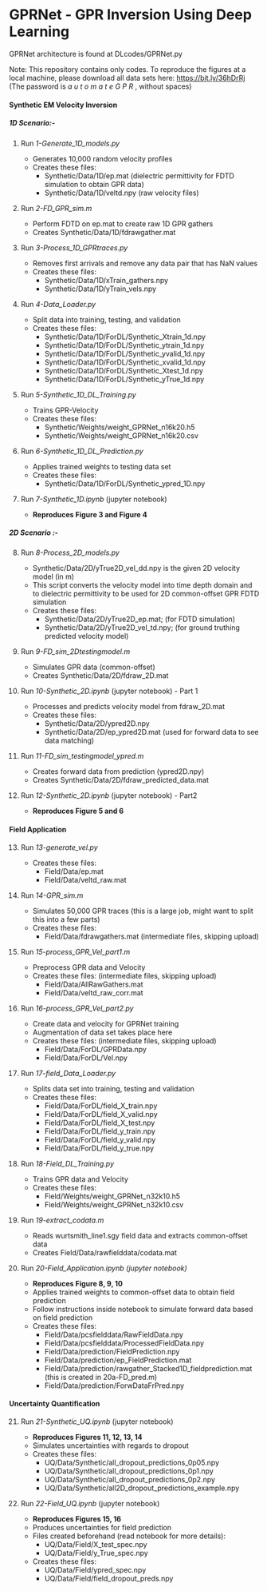 # GPRNet - GPR Inversion Using Deep Learning

GPRNet architecture is found at DLcodes/GPRNet.py

Note: This repository contains only codes. To reproduce the figures at a local machine, please download all data sets here: https://bit.ly/36hDrRj (The password is *a u t o m a t e G P R* , without spaces)


#### **Synthetic EM Velocity Inversion**
##### 1D Scenario:-

1. Run *1-Generate_1D_models.py*
   - Generates 10,000 random velocity profiles
   - Creates these files:
     - Synthetic/Data/1D/ep.mat (dielectric permittivity for FDTD simulation to obtain GPR data)
     - Synthetic/Data/1D/veltd.npy (raw velocity files)

2. Run *2-FD_GPR_sim.m*
   - Perform FDTD on ep.mat to create raw 1D GPR gathers
   - Creates Synthetic/Data/1D/fdrawgather.mat

3. Run *3-Process_1D_GPRtraces.py*
   - Removes first arrivals and remove any data pair that has NaN values
   - Creates these files:
     - Synthetic/Data/1D/xTrain_gathers.npy
     - Synthetic/Data/1D/yTrain_vels.npy

4. Run *4-Data_Loader.py*
   - Split data into training, testing, and validation
   - Creates these files:
     - Synthetic/Data/1D/ForDL/Synthetic_Xtrain_1d.npy
     - Synthetic/Data/1D/ForDL/Synthetic_ytrain_1d.npy
     - Synthetic/Data/1D/ForDL/Synthetic_yvalid_1d.npy
     - Synthetic/Data/1D/ForDL/Synthetic_xvalid_1d.npy
     - Synthetic/Data/1D/ForDL/Synthetic_Xtest_1d.npy
     - Synthetic/Data/1D/ForDL/Synthetic_yTrue_1d.npy

5. Run *5-Synthetic_1D_DL_Training.py*
   - Trains GPR-Velocity
   - Creates these files:
     - Synthetic/Weights/weight_GPRNet_n16k20.h5
     - Synthetic/Weights/weight_GPRNet_n16k20.csv

6. Run *6-Synthetic_1D_DL_Prediction.py*
   - Applies trained weights to testing data set
   - Creates these files:
     - Synthetic/Data/1D/ForDL/Synthetic_ypred_1D.npy

7. Run *7-Synthetic_1D.ipynb* (jupyter notebook)
   - **Reproduces Figure 3 and Figure 4**

##### 2D Scenario :- 

8. Run *8-Process_2D_models.py*
   - Synthetic/Data/2D/yTrue2D_vel_dd.npy is the given 2D velocity model (in m)
   - This script converts the velocity model into time depth domain and to dielectric permittivity to be used for 2D common-offset GPR FDTD simulation
   - Creates these files:
     - Synthetic/Data/2D/yTrue2D_ep.mat; (for FDTD simulation)
     - Synthetic/Data/2D/yTrue2D_vel_td.npy; (for ground truthing predicted velocity model)

9. Run *9-FD_sim_2Dtestingmodel.m*
   - Simulates GPR data (common-offset)
   - Creates Synthetic/Data/2D/fdraw_2D.mat

10. Run *10-Synthetic_2D.ipynb* (jupyter notebook) - Part 1
    - Processes and predicts velocity model from fdraw_2D.mat
    - Creates these files:
      - Synthetic/Data/2D/ypred2D.npy
      - Synthetic/Data/2D/ep_ypred2D.mat (used for forward data to see data matching)

11. Run *11-FD_sim_testingmodel_ypred.m*
    - Creates forward data from prediction (ypred2D.npy)
    - Creates Synthetic/Data/2D/fdraw_predicted_data.mat

12. Run *12-Synthetic_2D.ipynb* (jupyter notebook) - Part2 
    - **Reproduces Figure 5 and 6**

#### **Field Application**

13. Run *13-generate_vel.py*
    - Creates these files:
      - Field/Data/ep.mat
      - Field/Data/veltd_raw.mat

14. Run *14-GPR_sim.m*
    - Simulates 50,000 GPR traces (this is a large job, might want to split this into a few parts)
    - Creates these files:
      - Field/Data/fdrawgathers.mat (intermediate files, skipping upload)

15. Run *15-process_GPR_Vel_part1.m*
    - Preprocess GPR data and Velocity
    - Creates these files: (intermediate files, skipping upload)
      - Field/Data/AllRawGathers.mat 
      - Field/Data/veltd_raw_corr.mat 

16. Run *16-process_GPR_Vel_part2.py*
    - Create data and velocity for GPRNet training
    - Augmentation of data set takes place here
    - Creates these files: (intermediate files, skipping upload)
      - Field/Data/ForDL/GPRData.npy
      - Field/Data/ForDL/Vel.npy

17. Run *17-field_Data_Loader.py*
    - Splits data set into training, testing and validation
    - Creates these files:
      - Field/Data/ForDL/field_X_train.npy
      - Field/Data/ForDL/field_X_valid.npy
      - Field/Data/ForDL/field_X_test.npy
      - Field/Data/ForDL/field_y_train.npy
      - Field/Data/ForDL/field_y_valid.npy
      - Field/Data/ForDL/field_y_true.npy

18. Run *18-Field_DL_Training.py*
    - Trains GPR data and Velocity 
    - Creates these files:
      - Field/Weights/weight_GPRNet_n32k10.h5
      - Field/Weights/weight_GPRNet_n32k10.csv

19. Run *19-extract_codata.m*
    - Reads wurtsmith_line1.sgy field data and extracts common-offset data
    - Creates Field/Data/rawfielddata/codata.mat

20. Run *20-Field_Application.ipynb (jupyter notebook)*
    - **Reproduces Figure 8, 9, 10**
    - Applies trained weights to common-offset data to obtain field prediction
    - Follow instructions inside notebook to simulate forward data based on field prediction
    - Creates these files:
      - Field/Data/pcsfielddata/RawFieldData.npy
      - Field/Data/pcsfielddata/ProcessedFieldData.npy
      - Field/Data/prediction/FieldPrediction.npy
      - Field/Data/prediction/ep_FieldPrediction.mat
      - Field/Data/prediction/rawgather_Stacked1D_fieldprediction.mat (this is created in 20a-FD_pred.m)
      - Field/Data/prediction/ForwDataFrPred.npy

#### Uncertainty Quantification

21. Run *21-Synthetic_UQ.ipynb* (jupyter notebook)
    - **Reproduces Figures 11, 12, 13, 14**
    - Simulates uncertainties with regards to dropout
    - Creates these files:
      - UQ/Data/Synthetic/all_dropout_predictions_0p05.npy
      - UQ/Data/Synthetic/all_dropout_predictions_0p1.npy
      - UQ/Data/Synthetic/all_dropout_predictions_0p2.npy
      - UQ/Data/Synthetic/all2D_dropout_predictions_example.npy


22. Run *22-Field_UQ.ipynb* (jupyter notebook)
    - **Reproduces Figures 15, 16**
    - Produces uncertainties for field prediction
    - Files created beforehand (read notebook for more details):
      - UQ/Data/Field/X_test_spec.npy
      - UQ/Data/Field/y_True_spec.npy
    - Creates these files:
      - UQ/Data/Field/ypred_spec.npy
      - UQ/Data/Field/field_dropout_preds.npy
